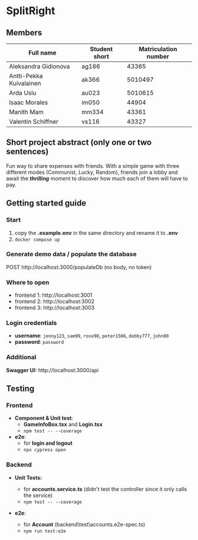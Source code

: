 # SplitRight

## Members

| Full name | Student short | Matriculation number
| ------ | ------ | ------ |
| Aleksandra Gidionova | ag186 |43365|
| Antti-Pekka Kuivalainen | ak366 | 5010497 |
| Arda Uslu | au023 | 5010615 |
| Isaac Morales | im050 | 44904 |
| Manith Mam | mm334 | 43361 |
| Valentin Schiffner | vs116 | 43327 |


## Short project abstract (only one or two sentences)

Fun way to share expenses with friends. With a simple game with three different modes (Communist, Lucky, Random), friends join a lobby and await the _**thrilling**_ moment to discover how much each of them will have to pay.

## Getting started guide

### Start

1. copy the **.example.env** in the same directory and rename it to **.env**
1. `docker compose up`

### Generate demo data / populate the database

POST http://localhost:3000/populateDb (no body, no token)

### Where to open 
 - frontend 1: http://localhost:3001
 - frontend 2: http://localhost:3002
 - frontend 3: http://localhost:3003

### Login credentials
- **username**: `jenny123`, `sam99`, `rose98`, `peter1506`, `debby777`, `john00`
- **password**: `password`

### Additional

**Swagger UI:** http://localhost:3000/api

## Testing

### Frontend

- **Component & Unit test**: 
  - **GameInfoBox.tsx** and **Login.tsx**
  - `npm test -- --coverage`
- **e2e**: 
  - for **login and logout**
  - `npx cypress open`

### Backend

- **Unit Tests:**
  - for **accounts.service.ts** (didn't test the controller since it only calls the service)
  - `npm test -- --coverage`

- **e2e**: 
  - for **Account** (backend\test\accounts.e2e-spec.ts)
  - `npm run test:e2e`
